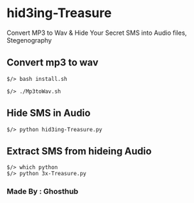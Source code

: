 # hid3ing-Treasure

Convert MP3 to Wav &amp; Hide Your Secret SMS into Audio files, Stegenography

## Convert mp3 to wav

```
$/> bash install.sh

$/> ./Mp3toWav.sh

```

## Hide SMS in Audio

```
$/> python hid3ing-Treasure.py

```

## Extract SMS from hideing Audio

```
$/> which python
$/> python 3x-Treasure.py

```

### Made By : Ghosthub
